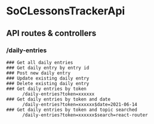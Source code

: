 # SoCLessonsTrackerApi
## API routes & controllers
  ### /daily-entries
    ### Get all daily entries 
    ### Get daily entry by entry id
    ### Post new daily entry
    ### Update existing daily entry
    ### Delete existing daily entry
    ### Get daily entries by token
          /daily-entries?token=xxxxxx
    ### Get daily entries by token and date
          /daily-entries?token=xxxxxx$date=2021-06-14
    ### Get daily entries by token and topic searched
          /daily-entries?token=xxxxxx$search=react-router
